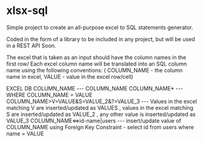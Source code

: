 # xlsx-sql
Simple project to create an all-purpose excel to SQL statements generator.

Coded in the form of a library to be included in any project, but will be used in a REST API Soon.

The excel that is taken as an input should have the column names in the first row/
Each excel column name will be translated into an SQL column name using the following conventions:
( COLUMN_NAME - the column name in excel, VALUE - value in the excel row/cell)

EXCEL                                                     DB
COLUMN_NAME                              ---              COLUMN_NAME
COLUMN_NAME*                             ---              WHERE COLUMN_NAME = VALUE 
COLUMN_NAME>V=VALUE&S=VALUE_2&?=VALUE_3  ---              Values in the excel matching V are inserted/updated as VALUES , values in the excel matching S are inserted/updated as VALUE_2 , any other value is inserted/updated as VALUE_3
COLUMN_NAME<=>id-name|users              ---              insert/update value of COLUMN_NAME using Foreign Key Constraint - select id from users where name = VALUE
